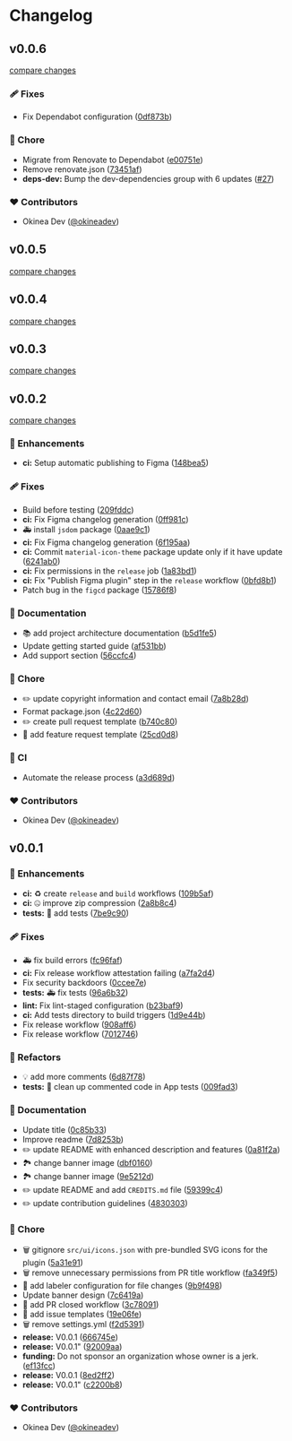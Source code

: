 # Changelog


## v0.0.6

[compare changes](https://github.com/okineadev/material-icons-figma-plugin/compare/v0.0.5...v0.0.6)

### 🩹 Fixes

- Fix Dependabot configuration ([0df873b](https://github.com/okineadev/material-icons-figma-plugin/commit/0df873b))

### 🏡 Chore

- Migrate from Renovate to Dependabot ([e00751e](https://github.com/okineadev/material-icons-figma-plugin/commit/e00751e))
- Remove renovate.json ([73451af](https://github.com/okineadev/material-icons-figma-plugin/commit/73451af))
- **deps-dev:** Bump the dev-dependencies group with 6 updates ([#27](https://github.com/okineadev/material-icons-figma-plugin/pull/27))

### ❤️ Contributors

- Okinea Dev ([@okineadev](https://github.com/okineadev))

## v0.0.5

[compare changes](https://github.com/okineadev/material-icons-figma-plugin/compare/v0.0.4...v0.0.5)

## v0.0.4

[compare changes](https://github.com/okineadev/material-icons-figma-plugin/compare/v0.0.3...v0.0.4)

## v0.0.3

[compare changes](https://github.com/okineadev/material-icons-figma-plugin/compare/v0.0.2...v0.0.3)

## v0.0.2

[compare changes](https://github.com/okineadev/material-icons-figma-plugin/compare/v0.0.1...v0.0.2)

### 🚀 Enhancements

- **ci:** Setup automatic publishing to Figma ([148bea5](https://github.com/okineadev/material-icons-figma-plugin/commit/148bea5))

### 🩹 Fixes

- Build before testing ([209fddc](https://github.com/okineadev/material-icons-figma-plugin/commit/209fddc))
- **ci:** Fix Figma changelog generation ([0ff981c](https://github.com/okineadev/material-icons-figma-plugin/commit/0ff981c))
- 🚑 install `jsdom` package ([0aae9c1](https://github.com/okineadev/material-icons-figma-plugin/commit/0aae9c1))
- **ci:** Fix Figma changelog generation ([6f195aa](https://github.com/okineadev/material-icons-figma-plugin/commit/6f195aa))
- **ci:** Commit `material-icon-theme` package update only if it have update ([6241ab0](https://github.com/okineadev/material-icons-figma-plugin/commit/6241ab0))
- **ci:** Fix permissions in the `release` job ([1a83bd1](https://github.com/okineadev/material-icons-figma-plugin/commit/1a83bd1))
- **ci:** Fix "Publish Figma plugin" step in the `release` workflow ([0bfd8b1](https://github.com/okineadev/material-icons-figma-plugin/commit/0bfd8b1))
- Patch bug in the `figcd` package ([15786f8](https://github.com/okineadev/material-icons-figma-plugin/commit/15786f8))

### 📖 Documentation

- 📚 add project architecture documentation ([b5d1fe5](https://github.com/okineadev/material-icons-figma-plugin/commit/b5d1fe5))
- Update getting started guide ([af531bb](https://github.com/okineadev/material-icons-figma-plugin/commit/af531bb))
- Add support section ([56ccfc4](https://github.com/okineadev/material-icons-figma-plugin/commit/56ccfc4))

### 🏡 Chore

- ✏️ update copyright information and contact email ([7a8b28d](https://github.com/okineadev/material-icons-figma-plugin/commit/7a8b28d))
- Format package.json ([4c22d60](https://github.com/okineadev/material-icons-figma-plugin/commit/4c22d60))
- ✏️ create pull request template ([b740c80](https://github.com/okineadev/material-icons-figma-plugin/commit/b740c80))
- 📝 add feature request template ([25cd0d8](https://github.com/okineadev/material-icons-figma-plugin/commit/25cd0d8))

### 🤖 CI

- Automate the release process ([a3d689d](https://github.com/okineadev/material-icons-figma-plugin/commit/a3d689d))

### ❤️ Contributors

- Okinea Dev ([@okineadev](https://github.com/okineadev))

## v0.0.1


### 🚀 Enhancements

- **ci:** ♻️ create `release` and `build` workflows ([109b5af](https://github.com/okineadev/material-icons-figma-plugin/commit/109b5af))
- **ci:** 🤐 improve zip compression ([2a8b8c4](https://github.com/okineadev/material-icons-figma-plugin/commit/2a8b8c4))
- **tests:** 🧪 add tests ([7be9c90](https://github.com/okineadev/material-icons-figma-plugin/commit/7be9c90))

### 🩹 Fixes

- 🚑 fix build errors ([fc96faf](https://github.com/okineadev/material-icons-figma-plugin/commit/fc96faf))
- **ci:** Fix release workflow attestation failing ([a7fa2d4](https://github.com/okineadev/material-icons-figma-plugin/commit/a7fa2d4))
- Fix security backdoors ([0ccee7e](https://github.com/okineadev/material-icons-figma-plugin/commit/0ccee7e))
- **tests:** 🚑 fix tests ([96a6b32](https://github.com/okineadev/material-icons-figma-plugin/commit/96a6b32))
- **lint:** Fix lint-staged configuration ([b23baf9](https://github.com/okineadev/material-icons-figma-plugin/commit/b23baf9))
- **ci:** Add tests directory to build triggers ([1d9e44b](https://github.com/okineadev/material-icons-figma-plugin/commit/1d9e44b))
- Fix release workflow ([908aff6](https://github.com/okineadev/material-icons-figma-plugin/commit/908aff6))
- Fix release workflow ([7012746](https://github.com/okineadev/material-icons-figma-plugin/commit/7012746))

### 💅 Refactors

- 💡  add more comments ([6d87f78](https://github.com/okineadev/material-icons-figma-plugin/commit/6d87f78))
- **tests:** 🧹 clean up commented code in App tests ([009fad3](https://github.com/okineadev/material-icons-figma-plugin/commit/009fad3))

### 📖 Documentation

- Update title ([0c85b33](https://github.com/okineadev/material-icons-figma-plugin/commit/0c85b33))
- Improve readme ([7d8253b](https://github.com/okineadev/material-icons-figma-plugin/commit/7d8253b))
- ✏️ update README with enhanced description and features ([0a81f2a](https://github.com/okineadev/material-icons-figma-plugin/commit/0a81f2a))
- 🏞️ change banner image ([dbf0160](https://github.com/okineadev/material-icons-figma-plugin/commit/dbf0160))
- 🏞️ change banner image ([9e5212d](https://github.com/okineadev/material-icons-figma-plugin/commit/9e5212d))
- ✏️ update README and add `CREDITS.md` file ([59399c4](https://github.com/okineadev/material-icons-figma-plugin/commit/59399c4))
- ✏️ update contribution guidelines ([4830303](https://github.com/okineadev/material-icons-figma-plugin/commit/4830303))

### 🏡 Chore

- 🗑️ gitignore `src/ui/icons.json` with pre-bundled SVG icons for the plugin ([5a31e91](https://github.com/okineadev/material-icons-figma-plugin/commit/5a31e91))
- 🗑️ remove unnecessary permissions from PR title workflow ([fa349f5](https://github.com/okineadev/material-icons-figma-plugin/commit/fa349f5))
- 🔖  add labeler configuration for file changes ([9b9f498](https://github.com/okineadev/material-icons-figma-plugin/commit/9b9f498))
- Update banner design ([7c6419a](https://github.com/okineadev/material-icons-figma-plugin/commit/7c6419a))
- 🎉 add PR closed workflow ([3c78091](https://github.com/okineadev/material-icons-figma-plugin/commit/3c78091))
- 📝 add issue templates ([19e06fe](https://github.com/okineadev/material-icons-figma-plugin/commit/19e06fe))
- 🗑️ remove settings.yml ([f2d5391](https://github.com/okineadev/material-icons-figma-plugin/commit/f2d5391))
- **release:** V0.0.1 ([666745e](https://github.com/okineadev/material-icons-figma-plugin/commit/666745e))
- **release:** V0.0.1" ([92009aa](https://github.com/okineadev/material-icons-figma-plugin/commit/92009aa))
- **funding:** Do not sponsor an organization whose owner is a jerk. ([ef13fcc](https://github.com/okineadev/material-icons-figma-plugin/commit/ef13fcc))
- **release:** V0.0.1 ([8ed2ff2](https://github.com/okineadev/material-icons-figma-plugin/commit/8ed2ff2))
- **release:** V0.0.1" ([c2200b8](https://github.com/okineadev/material-icons-figma-plugin/commit/c2200b8))

### ❤️ Contributors

- Okinea Dev ([@okineadev](http://github.com/okineadev))

